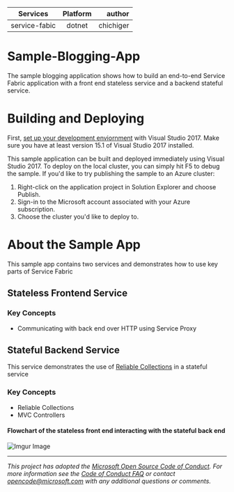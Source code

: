 | Services      | Platform      | author|
| ------------- |:-------------:| -----:|
| service-fabic | dotnet        | chichiger |

# Sample-Blogging-App
The sample blogging application shows how to build an end-to-end Service Fabric application with a front end stateless service and a backend stateful service. 
# Building and Deploying
First, [set up your development enviornment](https://docs.microsoft.com/en-us/azure/service-fabric/service-fabric-get-started)
 with Visual Studio 2017. Make sure you have at least version 15.1 of Visual Studio 2017 installed.

This sample application can be built and deployed immediately using Visual Studio 2017. To deploy on the local cluster, you can simply hit F5 to debug the sample. If you'd like to try publishing the sample to an Azure cluster:

1. Right-click on the application project in Solution Explorer and choose Publish.
2. Sign-in to the Microsoft account associated with your Azure subscription.
3. Choose the cluster you'd like to deploy to.

# About the Sample App
This sample app contains two services and demonstrates how to use key parts of Service Fabric
## Stateless Frontend Service
  ### Key Concepts
  * Communicating with back end over HTTP using Service Proxy
## Stateful Backend Service
This service demonstrates the use of [Reliable Collections](https://docs.microsoft.com/en-us/azure/service-fabric/service-fabric-reliable-services-reliable-collections) in a stateful service
  ### Key Concepts
  * Reliable Collections
  * MVC Controllers
  
#### Flowchart of the stateless front end interacting with the stateful back end
![Imgur Image](http://i.imgur.com/Yd3aceo.png)

---
*This project has adopted the [Microsoft Open Source Code of Conduct](https://opensource.microsoft.com/codeofconduct/). For more information see the [Code of Conduct FAQ](https://opensource.microsoft.com/codeofconduct/faq/) or contact opencode@microsoft.com with any additional questions or comments.*
